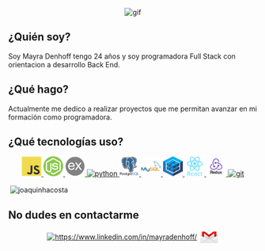 <p align="center"> <img alt="gif" src="https://readme-typing-svg.demolab.com/?font=Consola&size=35&pause=1000&color=8647F7&width=470&lines=Hola%F0%9F%91%8B%F0%9F%8F%BB" />
</p>
 <strong><h2>¿Quién soy?</h2></strong>
Soy Mayra Denhoff tengo 24 años y soy programadora Full Stack con orientacion a desarrollo Back End.

<strong><h2>¿Qué hago?</h2></strong>
Actualmente me dedico a realizar proyectos que me permitan avanzar en mi formación como programadora.

<strong><h2>¿Qué tecnologías uso?</h2></strong>
 <p align="center"> 
  <a href="https://developer.mozilla.org/en-US/docs/Web/JavaScript" target="_blank" rel="noreferrer"> <img src="https://raw.githubusercontent.com/devicons/devicon/master/icons/javascript/javascript-original.svg" alt="javascript" width="40" height="40"/> </a> <a href="https://nodejs.org" target="_blank" rel="noreferrer"> <img src="./Imagenes/clipart894960.png" alt="nodejs" width="40" height="40"/> </a> 
  <a href="https://expressjs.com" target="_blank" rel="noreferrer"> <img src="./Imagenes/pngwing.com.png" alt="express" width="40" height="40"/> 
 <a href="https://www.python.org/" target="_blank" rel="noreferrer"> <img src="https://s3.dualstack.us-east-2.amazonaws.com/pythondotorg-assets/media/community/logos/python-logo-only.png" alt="python" width="40" height="40"/> </a>  
 <a href="https://www.postgresql.org" target="_blank" rel="noreferrer"> <img src="https://raw.githubusercontent.com/devicons/devicon/master/icons/postgresql/postgresql-original-wordmark.svg" alt="postgresql" width="40" height="40"/> 
 </a> 
 <a href="https://www.mysql.com/" target="_blank" rel="noreferrer"> <img src="https://raw.githubusercontent.com/devicons/devicon/master/icons/mysql/mysql-original-wordmark.svg" alt="mysql" width="40" height="40"/> </a>   
 <a href=" https://sequelize.org/" target="_blank" rel="noreferrer"> <img src="./Imagenes/klipartz.com.png" alt="sequelize" width="40" height="40"/> </a> 
  <a href="https://reactjs.org/" target="_blank" rel="noreferrer"> <img src="https://raw.githubusercontent.com/devicons/devicon/master/icons/react/react-original-wordmark.svg" alt="react" width="40" height="40"/> </a> 
  <a href="https://es.redux.js.org/" target="_blank" rel="noreferrer"> <img src="./Imagenes/pngwing.com (1).png" alt="react" width="40" height="40"/> </a> 
  <a href="https://git-scm.com/" target="_blank" rel="noreferrer"> <img src="https://www.vectorlogo.zone/logos/git-scm/git-scm-icon.svg" alt="git" width="40" height="40"/> </a> 
 </p>
 <p>&nbsp;<img align="center" src="https://github-readme-stats.vercel.app/api?username=joaquinhacosta&show_icons=true&locale=en" alt="joaquinhacosta" /></p>

<strong><h2>No dudes en contactarme</h2></strong>

<p align="center">
<a href="https://www.linkedin.com/in/mayradenhoff/" target="blank"><img align="center" src="https://raw.githubusercontent.com/rahuldkjain/github-profile-readme-generator/master/src/images/icons/Social/linked-in-alt.svg" alt="https://www.linkedin.com/in/mayradenhoff/" height="30" width="40" /></a>
<a href="mailto:mayradenhoff@gmail.com">
  <img align="center" src="./Imagenes/pngwing.com (2).png" alt="mayradenhoff@gmail.com" height="30" width="40" />
</a>
</p>

